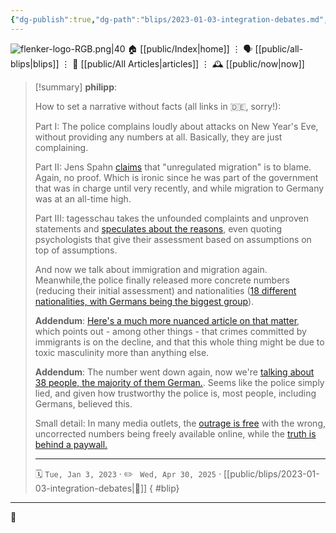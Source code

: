 ```yaml
---
{"dg-publish":true,"dg-path":"blips/2023-01-03-integration-debates.md","dg-permalink":"2023/01/03/integration-debates/","permalink":"/2023/01/03/integration-debates/","title":"philipp @ 2023-01-03"}
---
```



<div class="transclusion internal-embed is-loaded"><div class="markdown-embed">




![flenker-logo-RGB.png|40](/img/user/attachments/flenker-logo-RGB.png)
🏠 [[public/Index\|home]]  ⋮ 🗣️ [[public/all-blips\|blips]] ⋮  📝 [[public/All Articles\|articles]]  ⋮ 🕰️ [[public/now\|now]]


</div></div>


> [!summary] **philipp**:
>
> How to set a narrative without facts (all links in 🇩🇪, sorry!):
>
> Part I: The police complains loudly about attacks on New Year's Eve, without providing any numbers at all. Basically, they are just complaining.
>
> Part II: Jens Spahn [claims](https://www.t-online.de/nachrichten/deutschland/innenpolitik/id_100104984/spahn-gescheiterte-integration-fuer-silvesterkrawalle-mitverantwortlich.html) that "unregulated migration" is to blame. Again, no proof. Which is ironic since he was part of the government that was in charge until very recently, and while migration to Germany was at an all-time high.
>
> Part III: tagesschau takes the unfounded complaints and unproven statements and [speculates about the reasons](https://www.tagesschau.de/inland/silvester-gewalt-gegen-polizisten-101.html), even quoting psychologists that give their assessment based on assumptions on top of assumptions.
>
> And now we talk about immigration and migration again. Meanwhile,the police finally released more concrete numbers (reducing their initial assessment) and nationalities ([18 different nationalities, with Germans being the biggest group](https://www.tagesspiegel.de/berlin/45-von-145-festgenommenen-sind-deutsche-alle-mutmasslichen-silvester-randalierer-wieder-frei--berliner-polizei-veroffentlicht-zahlen-9120553.html)).
>
> **Addendum**:
> [Here's a much more nuanced article on that matter](https://www.zeit.de/politik/deutschland/2023-01/silvester-randale-berlin-taeter-herkunft-folgen), which points out - among other things - that crimes committed by immigrants is on the decline, and that this whole thing might be due to toxic masculinity more than anything else.
>
> **Addendum**:
> The number went down again, now we're [talking about 38 people, the majority of them German.](https://www.tagesspiegel.de/berlin/neue-zahlen-zu-berliner-silvester-krawallen-nur-38-festgenommene-wegen-boller-attacken--mehrheitlich-deutsche-9147513.html). Seems like the police simply lied, and given how trustworthy the police is, most people, including Germans, believed this.
>
> Small detail: In many media outlets, the [outrage is free](https://www.sueddeutsche.de/panorama/kriminalitaet-berlin-senat-grossteil-der-taeter-von-silvester-unbekannt-dpa.urn-newsml-dpa-com-20090101-230111-99-184657) with the wrong, uncorrected numbers being freely available online, while the [truth is behind a paywall.](https://www.sueddeutsche.de/medien/polizei-silvester-berlin-pressearbeit-1.5730395?reduced=true)
> - - -
>
> 🗓️ <code>Tue, Jan 3, 2023</code>  · ✏️ <code> Wed, Apr 30, 2025</code>  · [[public/blips/2023-01-03-integration-debates\|🔗]]
{ #blip}


- - -

 👾
